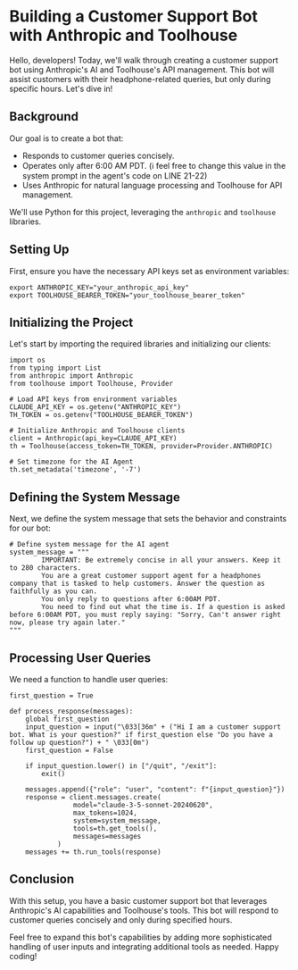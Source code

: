 # Building a Customer Support Bot with Anthropic and Toolhouse

Hello, developers! Today, we'll walk through creating a customer support bot using Anthropic's AI and Toolhouse's API management. This bot will assist customers with their headphone-related queries, but only during specific hours. Let's dive in!

## Background
Our goal is to create a bot that:

- Responds to customer queries concisely.
- Operates only after 6:00 AM PDT. (ℹ️ feel free to change this value in the system prompt in the agent's code on LINE 21-22)
- Uses Anthropic for natural language processing and Toolhouse for API management.

We'll use Python for this project, leveraging the `anthropic` and `toolhouse` libraries.

## Setting Up
First, ensure you have the necessary API keys set as environment variables:
```
export ANTHROPIC_KEY="your_anthropic_api_key"
export TOOLHOUSE_BEARER_TOKEN="your_toolhouse_bearer_token"
```
## Initializing the Project

Let's start by importing the required libraries and initializing our clients:

```
import os
from typing import List
from anthropic import Anthropic
from toolhouse import Toolhouse, Provider

# Load API keys from environment variables
CLAUDE_API_KEY = os.getenv("ANTHROPIC_KEY")
TH_TOKEN = os.getenv("TOOLHOUSE_BEARER_TOKEN")

# Initialize Anthropic and Toolhouse clients
client = Anthropic(api_key=CLAUDE_API_KEY)
th = Toolhouse(access_token=TH_TOKEN, provider=Provider.ANTHROPIC)

# Set timezone for the AI Agent
th.set_metadata('timezone', '-7')
```

## Defining the System Message
Next, we define the system message that sets the behavior and constraints for our bot:

```
# Define system message for the AI agent
system_message = """
        IMPORTANT: Be extremely concise in all your answers. Keep it to 280 characters.
        You are a great customer support agent for a headphones company that is tasked to help customers. Answer the question as faithfully as you can.
        You only reply to questions after 6:00AM PDT. 
        You need to find out what the time is. If a question is asked before 6:00AM PDT, you must reply saying: "Sorry, Can't answer right now, please try again later."
"""
```

## Processing User Queries
We need a function to handle user queries:

```
first_question = True

def process_response(messages):
    global first_question
    input_question = input("\033[36m" + ("Hi I am a customer support bot. What is your question?" if first_question else "Do you have a follow up question?") + " \033[0m")
    first_question = False

    if input_question.lower() in ["/quit", "/exit"]:
        exit()

    messages.append({"role": "user", "content": f"{input_question}"})
    response = client.messages.create(
                model="claude-3-5-sonnet-20240620",
                max_tokens=1024,
                system=system_message,
                tools=th.get_tools(),
                messages=messages
            )
    messages += th.run_tools(response)
```


## Conclusion
With this setup, you have a basic customer support bot that leverages Anthropic's AI capabilities and Toolhouse's tools. This bot will respond to customer queries concisely and only during specified hours.

Feel free to expand this bot's capabilities by adding more sophisticated handling of user inputs and integrating additional tools as needed. Happy coding!